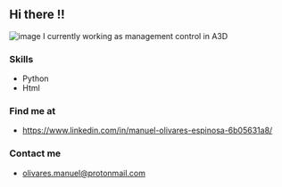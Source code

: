 ## Hi there !!
![image](https://user-images.githubusercontent.com/98265969/150681649-d365e821-3b39-49d7-a4a3-156e2ef0404d.png)
I currently working as management control in A3D
### Skills
* Python
* Html
### Find me at
* https://www.linkedin.com/in/manuel-olivares-espinosa-6b05631a8/
### Contact me
* olivares.manuel@protonmail.com


